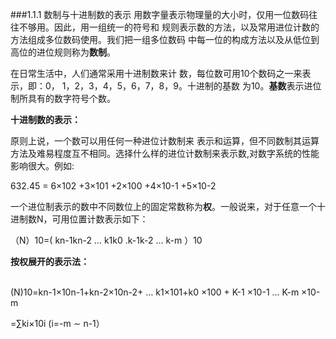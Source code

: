  ###1.1.1 数制与十进制数的表示 
用数字量表示物理量的大小时，仅用一位数码往往不够用。因此，用一组统一的符号和 规则表示数的方法，以及常用进位计数的方法组成多位数码使用。我们把一组多位数码 中每一位的构成方法以及从低位到高位的进位规则称为**数制**。<p> 
在日常生活中，人们通常采用十进制数来计 数，每位数可用10个数码之一来表示，即：0， 1，2，3，4，5，6，7，8，9。十进制的基数 为10。**基数**表示进位制所具有的数字符号个数。<p> 
**十进制数的表示：** <p>
原则上说，一个数可以用任何一种进位计数制来 表示和运算，但不同数制其运算方法及难易程度互不相同。选择什么样的进位计数制来表示数,对数字系统的性能影响很大。例如:<p>
 632.45 = 6×102 +3×101 +2×100 +4×10-1 +5×10-2 <p>
一个进位制表示的数中不同数位上的固定常数称为**权**。一般说来，对于任意一个十进制数N，可用位置计数表示如下：<p>
（N）10=( kn-1kn-2 … k1k0 .k-1k-2 … k-m ）10<p>
**按权展开的表示法：**<p>  
(N)10=kn-1×10n-1+kn-2×10n-2+ … k1×101+k0 ×100 + K-1 ×10-1 … K-m ×10-m <p>=∑ki×10i (i=-m ∼ n-1） 
